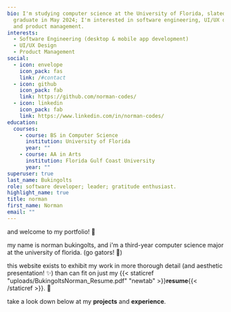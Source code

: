 ```yaml
---
bio: I'm studying computer science at the University of Florida, slated to
  graduate in May 2024; I'm interested in software engineering, UI/UX design,
  and product management.
interests:
  - Software Engineering (desktop & mobile app development)
  - UI/UX Design
  - Product Management
social:
  - icon: envelope
    icon_pack: fas
    link: /#contact
  - icon: github
    icon_pack: fab
    link: https://github.com/norman-codes/
  - icon: linkedin
    icon_pack: fab
    link: https://www.linkedin.com/in/norman-codes/
education:
  courses:
    - course: BS in Computer Science
      institution: University of Florida
      year: ""
    - course: AA in Arts
      institution: Florida Gulf Coast University
      year: ""
superuser: true
last_name: Bukingolts
role: software developer; leader; gratitude enthusiast.
highlight_name: true
title: norman
first_name: Norman
email: ""
---
```

and welcome to my portfolio! :dizzy:

my name is norman bukingolts, and i'm a third-year computer science major at the university of florida. (go gators! :crocodile:)

this website exists to exhibit my work in more thorough detail (and aesthetic presentation! :sparkles:) than can fit on just my {{< staticref "uploads/BukingoltsNorman_Resume.pdf" "newtab" >}}**resume**{{< /staticref >}}. :scroll:

take a look down below at my **projects** and **experience**.